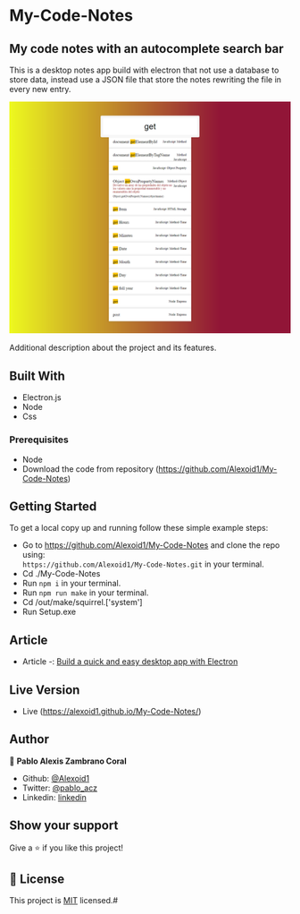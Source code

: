 # My-Code-Notes
## My code notes with an autocomplete search bar
This is a desktop notes app build with electron that not use a database to store data, instead use a JSON file that store the notes rewriting the file in every new entry.

![screenshot](./screen.png)

Additional description about the project and its features.

## Built With

- Electron.js
- Node
- Css


### Prerequisites

- Node
- Download the code from repository (https://github.com/Alexoid1/My-Code-Notes)


## Getting Started

To get a local copy up and running follow these simple example steps:

- Go to https://github.com/Alexoid1/My-Code-Notes and clone the repo using: <br>
`https://github.com/Alexoid1/My-Code-Notes.git` in your terminal.
- Cd ./My-Code-Notes
- Run `npm i` in your terminal.
- Run `npm run make` in your terminal.
- Cd /out/make/squirrel.['system']
- Run  Setup.exe

## Article

- Article -: [Build a quick and easy desktop app with Electron](https://alex-zam.medium.com/build-your-desktop-app-quick-and-easy-with-electron-123ae7190559)

## Live Version

- Live (https://alexoid1.github.io/My-Code-Notes/)


## Author

👤 **Pablo Alexis Zambrano Coral**

- Github: [@Alexoid1](https://github.com/Alexoid1)
- Twitter: [@pablo_acz](https://twitter.com/pablo_acz)
- Linkedin: [linkedin](https://www.linkedin.com/in/pablo-alexis-zambrano-coral-7a614a189/)



## Show your support

Give a ⭐️ if you like this project!



## 📝 License

This project is [MIT](LICENSE) licensed.#
